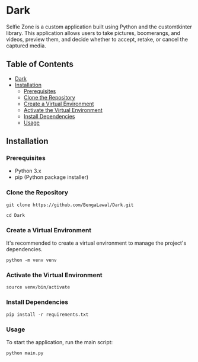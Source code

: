 # Dark

Selfie Zone is a custom application built using Python and the customtkinter library. This application allows users to take pictures, boomerangs, and videos, preview them, and decide whether to accept, retake, or cancel the captured media.


## Table of Contents
<!-- TOC -->
* [Dark](#dark)
* [Installation](#installation)
    * [Prerequisites](#prerequisites)
    * [Clone the Repository](#clone-the-repository)
    * [Create a Virtual Environment](#create-a-virtual-environment)
    * [Activate the Virtual Environment](#activate-the-virtual-environment)
    * [Install Dependencies](#install-dependencies)
    * [Usage](#usage)
<!-- TOC -->

## Installation
### Prerequisites
* Python 3.x
* pip (Python package installer)

### Clone the Repository
`git clone https://github.com/BengaLawal/Dark.git`

`cd Dark`

### Create a Virtual Environment
It's recommended to create a virtual environment to manage the project's dependencies.

`python -m venv venv`

### Activate the Virtual Environment

`source venv/bin/activate`

### Install Dependencies

`pip install -r requirements.txt`

### Usage
To start the application, run the main script:

`python main.py`